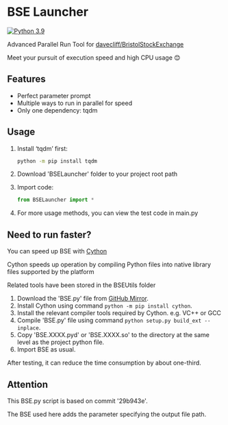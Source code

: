 # BSE Launcher

[![Python 3.9](https://img.shields.io/badge/python-3.9-blue.svg)](https://www.python.org/downloads/release/python-390/)

Advanced Parallel Run Tool for [davecliff/BristolStockExchange](https://github.com/davecliff/BristolStockExchange)

Meet your pursuit of execution speed and high CPU usage 😊

## Features

- Perfect parameter prompt
- Multiple ways to run in parallel for speed
- Only one dependency: tqdm

## Usage

1. Install ‘tqdm’ first:

    ```bash
    python -m pip install tqdm
    ```

2. Download 'BSELauncher' folder to your project root path

3. Import code:

    ```python
    from BSELauncher import *
    ```

4. For more usage methods, you can view the test code in main.py

## Need to run faster?

You can speed up BSE with [Cython](https://cython.org/)

Cython speeds up operation by compiling Python files into native library files supported by the platform

Related tools have been stored in the BSEUtils folder

1. Download the 'BSE.py' file from [GitHub Mirror](https://raw.githubusercontent.com/XFY9326/BristolStockExchange/master/BSE.py).
2. Install Cython using command `python -m pip install cython`.
3. Install the relevant compiler tools required by Cython. e.g. VC++ or GCC
4. Compile 'BSE.py' file using command `python setup.py build_ext --inplace`.
5. Copy 'BSE.XXXX.pyd' or 'BSE.XXXX.so' to the directory at the same level as the project python file.
6. Import BSE as usual.

After testing, it can reduce the time consumption by about one-third.

## Attention

This BSE.py script is based on commit '29b943e'.

The BSE used here adds the parameter specifying the output file path.

